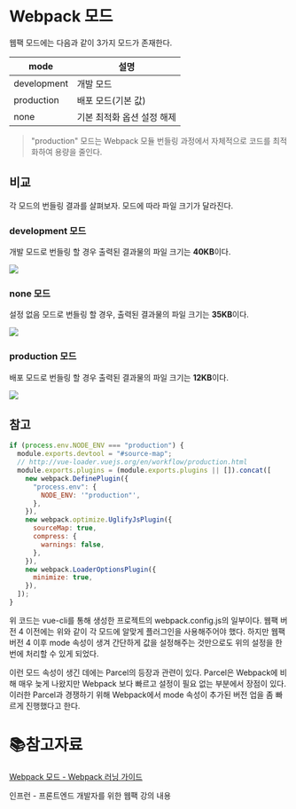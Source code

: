# Webpack 모드

웹팩 모드에는 다음과 같이 3가지 모드가 존재한다.

| mode        | 설명              |
| ----------- | --------------- |
| development | 개발 모드           |
| production  | 배포 모드(기본 값)     |
| none        | 기본 최적화 옵션 설정 해제 |

> "production" 모드는 Webpack 모듈 번들링 과정에서 자체적으로 코드를 최적화하여 용량을 줄인다. 

## 비교

각 모드의 번들링 결과를 살펴보자. 모드에 따라 파일 크기가 달라진다. 

### development 모드

개발 모드로 번들링 할 경우 출력된 결과물의 파일 크기는 **40KB**이다.

![](https://968663149-files.gitbook.io/~/files/v0/b/gitbook-legacy-files/o/assets%2F-MTbexhuB2p5ev8QaGgg%2F-MTiMvSVbjQTZ-lP-_ya%2F-MTiNfG-G4dScgzJBsk9%2Fimage.png?alt=media&token=8a41a3b6-9e80-4637-97a2-71d34ffad7a9) 

### none 모드

설정 없음 모드로 번들링 할 경우, 출력된 결과물의 파일 크기는 **35KB**이다.

![](https://968663149-files.gitbook.io/~/files/v0/b/gitbook-legacy-files/o/assets%2F-MTbexhuB2p5ev8QaGgg%2F-MTiMvSVbjQTZ-lP-_ya%2F-MTiODAa3e2tZ5vb1FrR%2Fimage.png?alt=media&token=d552ca96-8792-4578-8568-68a1734925da) 

### production 모드

배포 모드로 번들링 할 경우 출력된 결과물의 파일 크기는 **12KB**이다.

![](https://968663149-files.gitbook.io/~/files/v0/b/gitbook-legacy-files/o/assets%2F-MTbexhuB2p5ev8QaGgg%2F-MTiMvSVbjQTZ-lP-_ya%2F-MTiO3hohx8ZDdo8MvXc%2Fimage.png?alt=media&token=75b89a9e-84c4-4fc3-ab8c-4fdb81fa6516)

## 참고

```javascript
if (process.env.NODE_ENV === "production") {
  module.exports.devtool = "#source-map";
  // http://vue-loader.vuejs.org/en/workflow/production.html
  module.exports.plugins = (module.exports.plugins || []).concat([
    new webpack.DefinePlugin({
      "process.env": {
        NODE_ENV: '"production"',
      },
    }),
    new webpack.optimize.UglifyJsPlugin({
      sourceMap: true,
      compress: {
        warnings: false,
      },
    }),
    new webpack.LoaderOptionsPlugin({
      minimize: true,
    }),
  ]);
}
```

위 코드는 vue-cli를 통해 생성한 프로젝트의 webpack.config.js의 일부이다. 웹팩 버전 4 이전에는 위와 같이 각 모드에 알맞게 플러그인을 사용해주어야 했다. 하지만 웹팩 버전 4 이후 mode  속성이 생겨 간단하게 값을 설정해주는 것만으로도 위의 설정을 한 번에 처리할 수 있게 되었다. 

이런 모드 속성이 생긴 데에는 Parcel의 등장과 관련이 있다. Parcel은 Webpack에 비해 매우 늦게 나왔지만 Webpack 보다 빠르고 설정이 필요 없는 부분에서 장점이 있다. 이러한 Parcel과 경쟁하기 위해 Webpack에서 mode 속성이 추가된 버전 업을 좀 빠르게 진행했다고 한다.



# :books:참고자료

[Webpack 모드 - Webpack 러닝 가이드](https://yamoo9.gitbook.io/webpack/webpack/config-webpack-dev-environment/webpack-mode)

인프런 - 프론트엔드 개발자를 위한 웹팩 강의 내용


